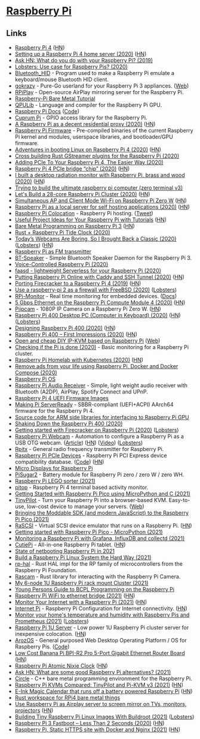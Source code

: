 # [Raspberry Pi](https://www.raspberrypi.org/)

## Links

- [Raspberry Pi 4](https://www.raspberrypi.org/blog/raspberry-pi-4-on-sale-now-from-35/) ([HN](https://news.ycombinator.com/item?id=20260863))
- [Setting up a Raspberry Pi 4 home server (2020)](https://smalldata.tech/blog/2019/07/12/setting-up-a-raspberry-pi-4-home-server) ([HN](https://news.ycombinator.com/item?id=22374093))
- [Ask HN: What do you do with your Raspberry Pi? (2019)](https://news.ycombinator.com/item?id=20264911)
- [Lobsters: Use case for Raspberry Pis? (2020)](https://lobste.rs/s/eld6l5/use_case_for_raspberry_pis)
- [Bluetooth_HID](https://github.com/AnesBenmerzoug/Bluetooth_HID) - Program used to make a Raspberry Pi emulate a keyboard/mouse Bluetooth HID client.
- [gokrazy](https://github.com/gokrazy/gokrazy) - Pure-Go userland for your Raspberry Pi 3 appliances. ([Web](https://gokrazy.org/))
- [RPiPlay](https://github.com/FD-/RPiPlay) - Open-source AirPlay mirroring server for the Raspberry Pi.
- [Raspberry-Pi Bare Metal Tutorial](https://github.com/BrianSidebotham/arm-tutorial-rpi)
- [QPULib](https://github.com/mn416/QPULib) - Language and compiler for the Raspberry Pi GPU.
- [Raspberry Pi Docs](https://www.raspberrypi.org/documentation/) ([Code](https://github.com/raspberrypi/documentation))
- [Cuprum Pi](https://github.com/inre/cupi) - GPIO access library for the Raspberry Pi.
- [A Raspberry Pi as a decent residential proxy (2020)](https://wiringbits.net/wiringbits/2020/06/07/a-raspberry-pi-as-a-decent-residential-proxy.html) ([HN](https://news.ycombinator.com/item?id=23456515))
- [Raspberry Pi Firmware](https://github.com/raspberrypi/firmware) - Pre-compiled binaries of the current Raspberry Pi kernel and modules, userspace libraries, and bootloader/GPU firmware.
- [Adventures in booting Linux on Raspberry Pi 4 (2020)](https://blog.mostlypointless.dev/posts/net-boot-rpi/) ([HN](https://news.ycombinator.com/item?id=23666564))
- [Cross building Rust GStreamer plugins for the Raspberry Pi (2020)](https://www.collabora.com/news-and-blog/blog/2020/06/23/cross-building-rust-gstreamer-plugins-for-the-raspberry-pi/)
- [Adding PCIe To Your Raspberry Pi 4, The Easier Way (2020)](https://hackaday.com/2020/07/01/adding-pcie-to-your-raspberry-pi-4-the-easier-way/)
- [Raspberry Pi 4 PCIe bridge “chip” (2020)](https://blog.zakkemble.net/rpi4-pci-express-bridge-chip/) ([HN](https://news.ycombinator.com/item?id=23701208))
- [I built a desktop radiation monitor with Raspberry Pi, brass and wood (2020)](https://www.balena.io/blog/show-tell-a-steampunk-desktop-background-radiation-monitor/) ([HN](https://news.ycombinator.com/item?id=23756964))
- [Trying to build the ultimate raspberry pi computer (zero terminal v3)](https://n-o-d-e.net/zeroterminal3.html)
- [Let's Build a 28-core Raspberry Pi Cluster (2020)](https://ikarus.sg/how-i-built-kraken/) ([HN](https://news.ycombinator.com/item?id=24126719))
- [Simultaneous AP and Client Mode Wi-Fi on Raspberry Pi Zero W](https://github.com/lukicdarkoo/rpi-wifi) ([HN](https://news.ycombinator.com/item?id=24250947))
- [Raspberry Pi as a local server for self hosting applications (2020)](https://cri.dev/posts/2020-09-12-Raspberry-Pi-as-a-local-server-for-self-hosting-applications/) ([HN](https://news.ycombinator.com/item?id=24474309))
- [Raspberry Pi Colocation](https://raspberry-hosting.com/en/order) - Raspberry Pi hosting. ([Tweet](https://twitter.com/jeremyphoward/status/1308259937160577024))
- [Useful Project Ideas for Your Raspberry Pi with Tutorials](https://devandgear.com/13-useful-project-ideas-for-your-raspberry-pi-with-tutorials/) ([HN](https://news.ycombinator.com/item?id=24567012))
- [Bare Metal Programming on Raspberry Pi 3](https://github.com/bztsrc/raspi3-tutorial) ([HN](https://news.ycombinator.com/item?id=24637129))
- [Rust + Raspberry Pi Tide Clock (2020)](https://thefuntastic.com/blog/rust-tide-clock)
- [Today’s Webcams Are Boring, So I Brought Back a Classic (2020)](https://debugger.medium.com/todays-webcams-are-boring-so-i-brought-back-a-classic-291cc7c94c76) ([Lobsters](https://lobste.rs/s/w7pcc2/today_s_webcams_are_boring_so_i_brought)) ([HN](https://news.ycombinator.com/item?id=24742460))
- [Raspberry Pi as FM transmitter](https://github.com/markondej/fm_transmitter)
- [BT-Speaker](https://github.com/lukasjapan/bt-speaker) - Simple Bluetooth Speaker Daemon for the Raspberry Pi 3.
- [Voice-Controlled Raspberry Pi (2020)](https://www.shawenyao.com/Voice-Controlled-Raspberry-Pi/)
- [faasd - lightweight Serverless for your Raspberry Pi (2020)](https://blog.alexellis.io/faasd-for-lightweight-serverless/)
- [Putting Raspberry Pi Online with Caddy and SSH Tunnel (2020)](https://gist.github.com/nileshtrivedi/4c615e8d3c1bf053b0d31176b9e69e42) ([HN](https://news.ycombinator.com/item?id=24893615))
- [Porting Firecracker to a Raspberry Pi 4 (2019)](https://blog.cloudkernels.net/posts/firecracker-rpi4/) ([HN](https://news.ycombinator.com/item?id=24878698))
- [Use a raspberry-pi 2 as a firewall with FreeBSD (2020)](https://stafwag.github.io/blog/blog/2020/10/25/rpi2_freebsd_firewall/) ([Lobsters](https://lobste.rs/s/ixvxmi/use_raspberry_pi_2_as_firewall_with))
- [RPi-Monitor](https://github.com/XavierBerger/RPi-Monitor) - Real time monitoring for embedded devices. ([Docs](https://xavierberger.github.io/RPi-Monitor-docs/index.html))
- [5 Gbps Ethernet on the Raspberry Pi Compute Module 4 (2020)](https://www.jeffgeerling.com/blog/2020/5-gbps-ethernet-on-raspberry-pi-compute-module-4) ([HN](https://news.ycombinator.com/item?id=24945361))
- [Piipcam](https://github.com/sepfy/piipcam) - 1080P IP Camera on a Raspberry Pi Zero W. ([HN](https://news.ycombinator.com/item?id=24959408))
- [Raspberry Pi 400 Desktop PC (Computer in Keyboard) (2020)](https://www.raspberrypi.org/blog/raspberry-pi-400-the-70-desktop-pc/) ([HN](https://news.ycombinator.com/item?id=24965614)) ([Lobsters](https://lobste.rs/s/p8e4wd/raspberry_pi_400_70_desktop_pc))
- [Designing Raspberry Pi 400 (2020)](https://www.raspberrypi.org/blog/designing-raspberry-pi-400/) ([HN](https://news.ycombinator.com/item?id=24988681))
- [Raspberry Pi 400 – First Impressions (2020)](https://martinpeck.com/blog/2020/11/06/Raspberry-Pi-400/) ([HN](https://news.ycombinator.com/item?id=25014025))
- [Open and cheap DIY IP-KVM based on Raspberry Pi](https://github.com/pikvm/pikvm) ([Web](https://pikvm.org/))
- [Checking if the Pi is done (2020)](https://alexanderell.is/posts/pi-cluster-monitoring/) - Basic monitoring for a Raspberry Pi cluster.
- [Raspberry Pi Homelab with Kubernetes (2020)](https://amithm.ca/2020/10/kubernetes-raspberrypi-homelab/) ([HN](https://news.ycombinator.com/item?id=25061097))
- [Remove ads from your life using Raspberry Pi, Docker and Docker Compose (2020)](https://burakkarakan.com/blog/pihole-on-raspberry-using-pi-docker-and-docker-compose/)
- [Raspberry Pi OS](https://www.raspberrypi.org/software/)
- [Raspberry Pi Audio Receiver](https://github.com/nicokaiser/rpi-audio-receiver) - Simple, light weight audio receiver with Bluetooth (A2DP), AirPlay, Spotify Connect and UPnP.
- [Raspberry Pi 4 UEFI Firmware Images](https://github.com/pftf/RPi4)
- [Making Pi ServerReady](https://rpi4-uefi.dev/) - SBBR-compliant (UEFI+ACPI) AArch64 firmware for the Raspberry Pi 4.
- [Source code for ARM side libraries for interfacing to Raspberry Pi GPU](https://github.com/raspberrypi/userland)
- [Shaking Down the Raspberry Pi 400 (2020)](https://www.pluralsight.com/blog/software-development/raspberry-pi-400)
- [Getting started with Firecracker on Raspberry Pi (2020)](https://dev.l1x.be/posts/2020/11/22/getting-started-with-firecracker-on-raspberry-pi/) ([Lobsters](https://lobste.rs/s/b6tsce/getting_started_with_firecracker_on))
- [Raspberry Pi Webcam](https://github.com/geerlingguy/pi-webcam) - Automation to configure a Raspberry Pi as a USB OTG webcam. ([Article](https://www.jeffgeerling.com/blog/2020/raspberry-pi-makes-great-usb-webcam-100)) ([HN](https://news.ycombinator.com/item?id=25191646)) ([Video](https://www.youtube.com/watch?v=8fcbP7lEdzY)) ([Lobsters](https://lobste.rs/s/rgpc8m/raspberry_pi_makes_great_usb_webcam_for))
- [Rpitx](https://github.com/F5OEO/rpitx) - General radio frequency transmitter for Raspberry Pi.
- [Raspberry Pi PCIe Devices](https://pipci.jeffgeerling.com/) - Raspberry Pi PCI Express device compatibility database. ([Code](https://github.com/geerlingguy/raspberry-pi-pcie-devices)) ([HN](https://news.ycombinator.com/item?id=25556650))
- [Micro Displays for Raspberry Pi](https://github.com/igbit/micro-displays)
- [PiSugar2](https://github.com/PiSugar/PiSugar) - Battery module for Raspberry Pi zero / zero W / zero WH.
- [Raspberry Pi LEGO sorter (2021)](https://www.raspberrypi.org/blog/raspberry-pi-lego-sorter/)
- [pitop](https://github.com/PierreKieffer/pitop) - Raspberry Pi 4 terminal based activity monitor.
- [Getting Started with Raspberry Pi Pico using MicroPython and C (2021)](https://www.cnx-software.com/2021/01/24/getting-started-with-raspberry-pi-pico-using-micropython-and-c/)
- [TinyPilot](https://github.com/mtlynch/tinypilot) - Turn your Raspberry Pi into a browser-based KVM. Easy-to-use, low-cost device to manage your servers. ([Web](https://tinypilotkvm.com/))
- [Bringing the Moddable SDK (and modern JavaScript) to the Raspberry Pi Pico (2021)](https://blog.moddable.com/blog/pico/)
- [RaSCSI](https://github.com/akuker/RASCSI) - Virtual SCSI device emulator that runs on a Raspberry Pi. ([HN](https://news.ycombinator.com/item?id=26247078))
- [Getting started with Raspberry Pi Pico - MicroPython (2021)](https://www.youtube.com/watch?v=ETf1hD_XfJg)
- [Monitoring a Raspberry Pi with Grafana, InfluxDB and collectd (2021)](https://ch-st.de/raspberry-pi-grafana-influxdb-collectd/)
- [CutiePi](https://cutiepi.io/) - All-in-one Raspberry Pi tablet. ([HN](https://news.ycombinator.com/item?id=20703721))
- [State of netbooting Raspberry Pi in 2021](https://blog.alexellis.io/state-of-netbooting-raspberry-pi-in-2021/)
- [Build a Raspberry Pi Linux System the Hard Way (2021)](https://rickcarlino.com/2021/01/23/build-a-raspbery-pi-linux-system-the-hard-way-html.html)
- [rp-hal](https://github.com/rp-rs/rp-hal) - Rust HAL impl for the RP family of microcontrollers from the Raspberry Pi Foundation.
- [Rascam](https://github.com/pedrosland/rascam) - Rust library for interacting with the Raspberry Pi Camera.
- [My 6-node 1U Raspberry Pi rack mount Cluster (2021)](https://www.jeffgeerling.com/blog/2021/my-6-node-1u-raspberry-pi-rack-mount-cluster)
- [Young Persons Guide to BCPL Programming on the Raspberry Pi](https://www.cl.cam.ac.uk/~mr10/bcpl4raspi.pdf)
- [Raspberry Pi WiFi to ethernet bridge (2021)](https://willhaley.com/blog/raspberry-pi-wifi-ethernet-bridge/) ([HN](https://news.ycombinator.com/item?id=27464907))
- [Monitor Your Internet with a Raspberry Pi (2021)](https://www.jeffgeerling.com/blog/2021/monitor-your-internet-raspberry-pi) ([HN](https://news.ycombinator.com/item?id=27607099))
- [Internet Pi](https://github.com/geerlingguy/internet-pi) - Raspberry Pi Configuration for Internet connectivity. ([HN](https://news.ycombinator.com/item?id=28577368))
- [Monitor your home's temperature and humidity with Raspberry Pis and Prometheus (2021)](https://opensource.com/article/21/7/home-temperature-raspberry-pi-prometheus) ([Lobsters](https://lobste.rs/s/k9q7vp/monitor_your_home_s_temperature_humidity))
- [Raspberry Pi 1U Server](https://github.com/pawl/raspberry-pi-1u-server) - Low power 1U Raspberry Pi cluster server for inexpensive colocation. ([HN](https://news.ycombinator.com/item?id=27862967))
- [ArozOS](http://arozos.com/) - General purposed Web Desktop Operating Platform / OS for Raspberry Pis. ([Code](https://github.com/tobychui/arozos))
- [Low Cost Banana Pi BPI-R2 Pro 5-Port Gigabit Ethernet Router Board](https://www.cnx-software.com/2021/08/30/banana-pi-bpi-r2-pro-5-port-gigabit-ethernet-router-board-rockchip-rk3568/) ([HN](https://news.ycombinator.com/item?id=28440718))
- [Raspberry Pi Atomic Nixie Clock](https://github.com/will127534/RaspberryPiAtomicNixieClock/wiki) ([HN](https://news.ycombinator.com/item?id=28441504))
- [Ask HN: What are some good Raspberry Pi alternatives? (2021)](https://news.ycombinator.com/item?id=28532526)
- [Circle](https://github.com/rsta2/circle) - C++ bare metal programming environment for the Raspberry Pi.
- [Raspberry Pi KVMs Compared: TinyPilot and Pi-KVM v3 (2021)](https://www.jeffgeerling.com/blog/2021/raspberry-pi-kvms-compared-tinypilot-and-pi-kvm-v3) ([HN](https://news.ycombinator.com/item?id=28619388))
- [E-Ink Magic Calendar that runs off a battery powered Raspberry Pi](https://github.com/speedyg0nz/MagInkCal) ([HN](https://news.ycombinator.com/item?id=28740452))
- [Rust workspace for RPi4 bare metal things](https://github.com/jonlamb-gh/rpi4-rust-workspace)
- [Use Raspberry Pi as Airplay server to screen mirror on TVs, monitors, projectors](https://github.com/rahul-thakoor/air-pi-play) ([HN](https://news.ycombinator.com/item?id=28836382))
- [Building Tiny Raspberry Pi Linux Images With Buildroot (2021)](https://rickcarlino.com/2021/building-tiny-raspberry-pi-linux-images-with-buildroot.html) ([Lobsters](https://lobste.rs/s/7bhakm/building_tiny_raspberry_pi_linux_images))
- [Raspberry Pi 3 Fastboot – Less Than 2 Seconds (2020)](https://www.furkantokac.com/rpi3-fast-boot-less-than-2-seconds/) ([HN](https://news.ycombinator.com/item?id=28969386))
- [Raspberry Pi, Static HTTPS site with Docker and Nginx (2021)](https://gist.github.com/rain-1/2d6033ee2b63c0a3ab802b5572df3ba9) ([HN](https://news.ycombinator.com/item?id=28979665))
